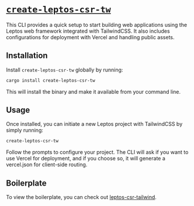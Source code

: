 # [`create-leptos-csr-tw`](https://crates.io/crates/create-leptos-csr-tw)

This CLI provides a quick setup to start building web applications using the Leptos web framework integrated with TailwindCSS.
It also includes configurations for deployment with Vercel and handling public assets.

## Installation

Install `create-leptos-csr-tw` globally by running:

```bash
cargo install create-leptos-csr-tw
```
This will install the binary and make it available from your command line.

## Usage
Once installed, you can initiate a new Leptos project with TailwindCSS by simply running:
```bash
create-leptos-csr-tw
```

Follow the prompts to configure your project. The CLI will ask if you want to use Vercel for deployment, and if you choose so, it will generate a vercel.json for client-side routing.


## Boilerplate
To view the boilerplate, you can check out [leptos-csr-tailwind](https://github.com/friendlymatthew/leptos-csr-tailwind).
